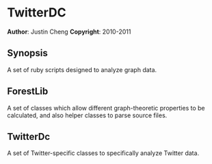 TwitterDC
=========

**Author**:       Justin Cheng
**Copyright**:    2010-2011

Synopsis
--------
A set of ruby scripts designed to analyze graph data.

ForestLib
---------
A set of classes which allow different graph-theoretic properties to be calculated, and also helper classes to parse source files.

TwitterDc
---------
A set of Twitter-specific classes to specifically analyze Twitter data.